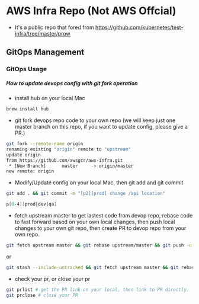 # AWS Infra Repo (Not AWS Offcial)

- It's a public repo that fored from https://github.com/kubernetes/test-infra/tree/master/prow

## GitOps Management

### GitOps Usage

##### How to update devops config with git fork operation

- install hub on your local Mac

```bash
brew install hub
```

- git fork devops repo code to your own repo (we will keep just one master branch on this repo, if you want to update config, please give a PR.)

```bash
git fork --remote-name origin
renaming existing "origin" remote to "upstream"
update origin 
from https://github.com/awsgcr/aws-infra.git
 * [New Branch]      master     -> origin/master
new remote: origin
```

- Modify/Update config on your local Mac, then git add and git commit

```bash
git add . && git commit -m "[p2][prod] change /api location"
```

```bash
p[0-4][prod|dev|qa]
```

- fetch upstream master to get lastest code from devop repo, rebase code to fast forward based on your own local changes, then push local changes to your own git repo, then create PR to devop repo from your own repo.

```bash
git fetch upstream master && git rebase upstream/master && git push -u origin master -f && git pull-request --no-edit
```
or
```bash
git stash --include-untracked && git fetch upstream master && git rebase upstream/master && git push -u origin master -f && git pull-request --no-edit
```

- check your pr, or close your pr

```bash
git prlist # get the PR link on your local, then link to PR directly.
git prclose # close your PR
```

